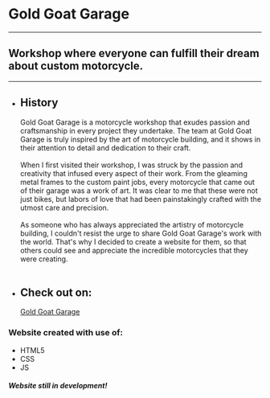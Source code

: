 <h1>Gold Goat Garage</h1>
<hr />
<h2>
  Workshop where everyone can fulfill their dream about custom motorcycle.
</h2>
<hr />
<ul>
  <li>
    <h2>History</h2>
    <p>
      Gold Goat Garage is a motorcycle workshop that exudes passion and
      craftsmanship in every project they undertake. The team at Gold Goat
      Garage is truly inspired by the art of motorcycle building, and it shows
      in their attention to detail and dedication to their craft. <br /><br />
      When I first visited their workshop, I was struck by the passion and
      creativity that infused every aspect of their work. From the gleaming
      metal frames to the custom paint jobs, every motorcycle that came out of
      their garage was a work of art. It was clear to me that these were not
      just bikes, but labors of love that had been painstakingly crafted with
      the utmost care and precision. <br /><br />
      As someone who has always appreciated the artistry of motorcycle building,
      I couldn't resist the urge to share Gold Goat Garage's work with the
      world. That's why I decided to create a website for them, so that others
      could see and appreciate the incredible motorcycles that they were
      creating. <br /><br />
    </p>

  </li>

  <li>
    <h2>Check out on:</h2>
    <a href="https://goldgoatgarage.pages.dev/">Gold Goat Garage</a>
  </li>
</ul>

<h3>Website created with use of:</h3>
<ul>
  <li>HTML5</li>
  <li>CSS</li>
  <li>JS</li>
</ul>

<h5>Website still in development!</h5>
